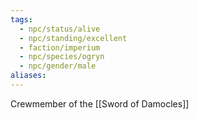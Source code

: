 ```yaml
---
tags:
  - npc/status/alive
  - npc/standing/excellent
  - faction/imperium
  - npc/species/ogryn
  - npc/gender/male
aliases:
---
```

Crewmember of the [[Sword of Damocles]]